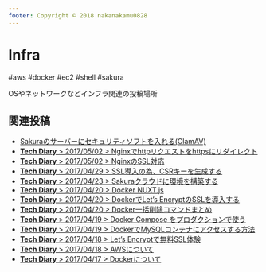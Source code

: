 ```yaml
---
footer: Copyright © 2018 nakanakamu0828
---
```

# Infra
#aws #docker #ec2 #shell #sakura

OSやネットワークなどインフラ関連の投稿場所

## 関連投稿
* [Sakuraのサーバーにセキュリティソフトを入れる(ClamAV)](/diary/2018-05-07.html#sakura%E3%81%AE%E3%82%B5%E3%83%BC%E3%83%90%E3%83%BC%E3%81%AB%E3%82%BB%E3%82%AD%E3%83%A5%E3%83%AA%E3%83%86%E3%82%A3%E3%82%BD%E3%83%95%E3%83%88%E3%82%92%E5%85%A5%E3%82%8C%E3%82%8B-clamav)
* [<b>Tech Diary</b> &gt; 2017/05/02 &gt; Nginxでhttpリクエストをhttpsにリダイレクト](/diary/2018-05-02.html#nginx%E3%81%A7http%E3%83%AA%E3%82%AF%E3%82%A8%E3%82%B9%E3%83%88%E3%82%92https%E3%81%AB%E3%83%AA%E3%83%80%E3%82%A4%E3%83%AC%E3%82%AF%E3%83%88)
* [<b>Tech Diary</b> &gt; 2017/05/02 &gt; NginxのSSL対応](/diary/2018-05-02.html#nginx%E3%81%AEssl%E5%AF%BE%E5%BF%9C)
* [<b>Tech Diary</b> &gt; 2017/04/29 &gt; SSL導入の為、CSRキーを生成する](/diary/2018-04-29.html#ssl%E5%B0%8E%E5%85%A5%E3%81%AE%E7%82%BA%E3%80%81csr%E3%82%AD%E3%83%BC%E3%82%92%E7%94%9F%E6%88%90%E3%81%99%E3%82%8B)
* [<b>Tech Diary</b> &gt; 2017/04/23 &gt; Sakuraクラウドに環境を構築する](/diary/2018-04-23.html#sakura%E3%82%AF%E3%83%A9%E3%82%A6%E3%83%89%E3%81%AB%E7%92%B0%E5%A2%83%E3%82%92%E6%A7%8B%E7%AF%89%E3%81%99%E3%82%8B)
* [<b>Tech Diary</b> &gt; 2017/04/20 &gt; Docker NUXT.js](/diary/2018-04-20.html#docker-nuxt-js)
* [<b>Tech Diary</b> &gt; 2017/04/20 &gt; DockerでLet’s EncryptのSSLを導入する](/diary/2018-04-20.html#docker%E3%81%A7let%E2%80%99s-encrypt%E3%81%AEssl%E3%82%92%E5%B0%8E%E5%85%A5%E3%81%99%E3%82%8B)
* [<b>Tech Diary</b> &gt; 2017/04/20 &gt; Docker一括削除コマンドまとめ](/diary/2018-04-20.html#docker%E4%B8%80%E6%8B%AC%E5%89%8A%E9%99%A4%E3%82%B3%E3%83%9E%E3%83%B3%E3%83%89%E3%81%BE%E3%81%A8%E3%82%81)
* [<b>Tech Diary</b> &gt; 2017/04/19 &gt; Docker Compose をプロダクションで使う](/diary/2018-04-19.html#docker-compose-%E3%82%92%E3%83%97%E3%83%AD%E3%83%80%E3%82%AF%E3%82%B7%E3%83%A7%E3%83%B3%E3%81%A7%E4%BD%BF%E3%81%86)
* [<b>Tech Diary</b> &gt; 2017/04/19 &gt; DockerでMySQLコンテナにアクセスする方法](/diary/2018-04-19.html#docker%E3%81%A7mysql%E3%82%B3%E3%83%B3%E3%83%86%E3%83%8A%E3%81%AB%E3%82%A2%E3%82%AF%E3%82%BB%E3%82%B9%E3%81%99%E3%82%8B%E6%96%B9%E6%B3%95)
* [<b>Tech Diary</b> &gt; 2017/04/18 &gt; Let’s Encryptで無料SSL体験](/diary/2018-04-18.html#let%E2%80%99s-encrypt%E3%81%A7%E7%84%A1%E6%96%99ssl%E4%BD%93%E9%A8%93)
* [<b>Tech Diary</b> &gt; 2017/04/18 &gt; AWSについて](/diary/#aws%E3%81%AB%E3%81%A4%E3%81%84%E3%81%A6)
* [<b>Tech Diary</b> &gt; 2017/04/17 &gt; Dockerについて](/diary/2018-04-17.html#docker%E3%81%AB%E3%81%A4%E3%81%84%E3%81%A6)
